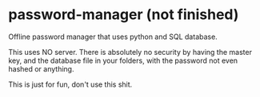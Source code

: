 # password-manager (not finished)
Offline password manager that uses python and SQL database.

This uses NO server. There is absolutely no security by having the master key, and the database file in your folders, with the password not even hashed or anything.

This is just for fun, don't use this shit.
